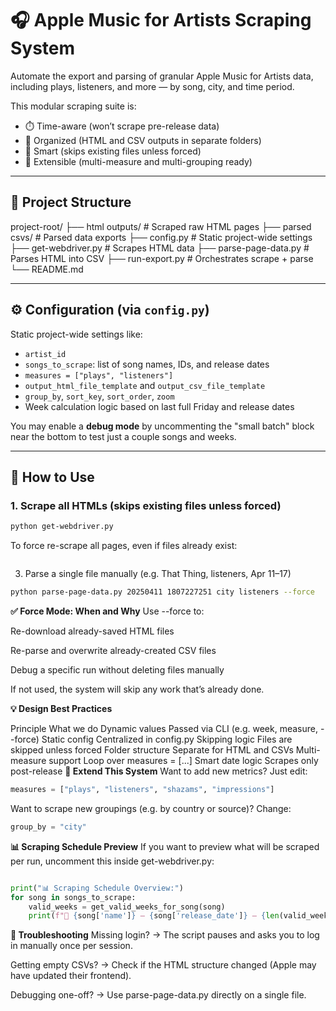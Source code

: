 # 🎧 Apple Music for Artists Scraping System

Automate the export and parsing of granular Apple Music for Artists data, including plays, listeners, and more — by song, city, and time period.

This modular scraping suite is:

- ⏱️ Time-aware (won’t scrape pre-release data)
- 📂 Organized (HTML and CSV outputs in separate folders)
- 🧠 Smart (skips existing files unless forced)
- 🧰 Extensible (multi-measure and multi-grouping ready)

---

## 🧱 Project Structure

project-root/ ├── html outputs/ # Scraped raw HTML pages ├── parsed csvs/ # Parsed data exports ├── config.py # Static project-wide settings ├── get-webdriver.py # Scrapes HTML data ├── parse-page-data.py # Parses HTML into CSV ├── run-export.py # Orchestrates scrape + parse └── README.md


---

## ⚙️ Configuration (via `config.py`)

Static project-wide settings like:

- `artist_id`
- `songs_to_scrape`: list of song names, IDs, and release dates
- `measures = ["plays", "listeners"]`
- `output_html_file_template` and `output_csv_file_template`
- `group_by`, `sort_key`, `sort_order`, `zoom`
- Week calculation logic based on last full Friday and release dates

You may enable a **debug mode** by uncommenting the "small batch" block near the bottom to test just a couple songs and weeks.

---

## 🚀 How to Use

### 1. Scrape all HTMLs (skips existing files unless forced)

```bash
python get-webdriver.py
```

To force re-scrape all pages, even if files already exist:

```python get-webdriver.py --force
```


3. Parse a single file manually (e.g. That Thing, listeners, Apr 11–17)
```bash
python parse-page-data.py 20250411 1807227251 city listeners --force
```
**✅ Force Mode: When and Why**
Use --force to:

Re-download already-saved HTML files

Re-parse and overwrite already-created CSV files

Debug a specific run without deleting files manually

If not used, the system will skip any work that’s already done.

**💡 Design Best Practices**

Principle	What we do
Dynamic values	Passed via CLI (e.g. week, measure, --force)
Static config	Centralized in config.py
Skipping logic	Files are skipped unless forced
Folder structure	Separate for HTML and CSVs
Multi-measure support	Loop over measures = [...]
Smart date logic	Scrapes only post-release
**🧠 Extend This System**
Want to add new metrics? Just edit:

```python
measures = ["plays", "listeners", "shazams", "impressions"]
```
Want to scrape new groupings (e.g. by country or source)? Change:

```python
group_by = "city"
```
**📊 Scraping Schedule Preview**
If you want to preview what will be scraped per run, uncomment this inside get-webdriver.py:

```python

print("📊 Scraping Schedule Overview:")
for song in songs_to_scrape:
    valid_weeks = get_valid_weeks_for_song(song)
    print(f"🎵 {song['name']} — {song['release_date']} — {len(valid_weeks)} weeks pulled")
```
**🧪 Troubleshooting**
Missing login? → The script pauses and asks you to log in manually once per session.

Getting empty CSVs? → Check if the HTML structure changed (Apple may have updated their frontend).

Debugging one-off? → Use parse-page-data.py directly on a single file.





